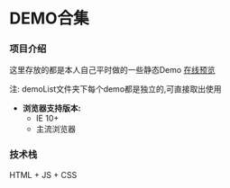 # DEMO合集

### 项目介绍
这里存放的都是本人自己平时做的一些静态Demo [在线预览](https://rock-zhang1.github.io/static-demo/)

注: demoList文件夹下每个demo都是独立的,可直接取出使用

- **浏览器支持版本:**
    - IE 10+
    - 主流浏览器

### 技术栈
HTML + JS + CSS
